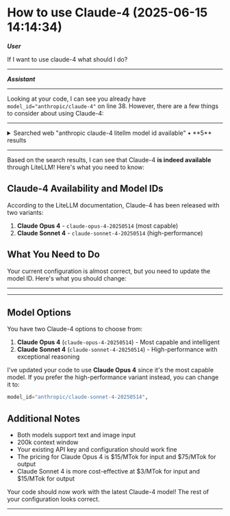<!-- Generated by SpecStory -->

# How to use Claude-4 (2025-06-15 14:14:34)

_**User**_

If I want to use claude-4 what should I do?

---

_**Assistant**_



---

Looking at your code, I can see you already have `model_id="anthropic/claude-4"` on line 38. However, there are a few things to consider about using Claude-4:

---

<details>
            <summary>Searched web "anthropic claude-4 litellm model id available" • **5** results</summary>
        
| Title | URL |
|-------|-----|
| Anthropic | https://docs.litellm.ai/docs/providers/anthropic |
| aws : You don't have access to the model with the specified ... | https://github.com/BerriAI/litellm/issues/10378 |
| Models overview | https://docs.anthropic.com/en/docs/about-claude/models/overview |
| incept5/llama3.1-claude/system | https://ollama.com/incept5/llama3.1-claude/blobs/1bdb15d8bf7f |
| GandalfBaum/llama3.1-claude3.7/system | https://ollama.com/GandalfBaum/llama3.1-claude3.7/blobs/302cba9b6779 |

</details>

---

Based on the search results, I can see that Claude-4 **is indeed available** through LiteLLM! Here's what you need to know:

## Claude-4 Availability and Model IDs

According to the LiteLLM documentation, Claude-4 has been released with two variants:

1. **Claude Opus 4** - `claude-opus-4-20250514` (most capable)
2. **Claude Sonnet 4** - `claude-sonnet-4-20250514` (high-performance)

## What You Need to Do

Your current configuration is almost correct, but you need to update the model ID. Here's what you should change:

---



---

## Model Options

You have two Claude-4 options to choose from:

1. **Claude Opus 4** (`claude-opus-4-20250514`) - Most capable and intelligent
2. **Claude Sonnet 4** (`claude-sonnet-4-20250514`) - High-performance with exceptional reasoning

I've updated your code to use **Claude Opus 4** since it's the most capable model. If you prefer the high-performance variant instead, you can change it to:

```python
model_id="anthropic/claude-sonnet-4-20250514",
```

## Additional Notes

- Both models support text and image input
- 200k context window
- Your existing API key and configuration should work fine
- The pricing for Claude Opus 4 is $15/MTok for input and $75/MTok for output
- Claude Sonnet 4 is more cost-effective at $3/MTok for input and $15/MTok for output

Your code should now work with the latest Claude-4 model! The rest of your configuration looks correct.

---

